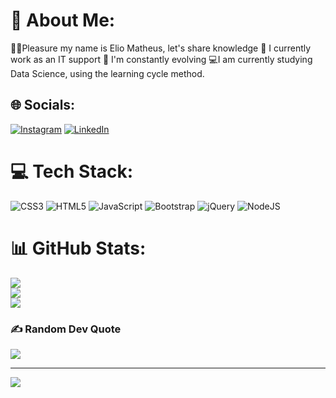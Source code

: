 # 💫 About Me:
👋🏾Pleasure my name is Elio Matheus, let's share knowledge
🔭 I currently work as an IT support
🔁 I'm constantly evolving
💻I am currently studying Data Science, using the learning cycle method.


## 🌐 Socials:
[![Instagram](https://img.shields.io/badge/Instagram-%23E4405F.svg?logo=Instagram&logoColor=white)](https://instagram.com/https://www.instagram.com/elio_dev/) [![LinkedIn](https://img.shields.io/badge/LinkedIn-%230077B5.svg?logo=linkedin&logoColor=white)](https://linkedin.com/in/https://www.linkedin.com/in/eliomatheus/) 

# 💻 Tech Stack:
![CSS3](https://img.shields.io/badge/css3-%231572B6.svg?style=for-the-badge&logo=css3&logoColor=white) ![HTML5](https://img.shields.io/badge/html5-%23E34F26.svg?style=for-the-badge&logo=html5&logoColor=white) ![JavaScript](https://img.shields.io/badge/javascript-%23323330.svg?style=for-the-badge&logo=javascript&logoColor=%23F7DF1E) ![Bootstrap](https://img.shields.io/badge/bootstrap-%23563D7C.svg?style=for-the-badge&logo=bootstrap&logoColor=white) ![jQuery](https://img.shields.io/badge/jquery-%230769AD.svg?style=for-the-badge&logo=jquery&logoColor=white) ![NodeJS](https://img.shields.io/badge/node.js-6DA55F?style=for-the-badge&logo=node.js&logoColor=white)
# 📊 GitHub Stats:
![](https://github-readme-stats.vercel.app/api?username=Eliomatheus&theme=dracula&hide_border=false&include_all_commits=true&count_private=false)<br/>
![](https://github-readme-streak-stats.herokuapp.com/?user=Eliomatheus&theme=dracula&hide_border=false)<br/>
![](https://github-readme-stats.vercel.app/api/top-langs/?username=Eliomatheus&theme=dracula&hide_border=false&include_all_commits=true&count_private=false&layout=compact)

### ✍️ Random Dev Quote
![](https://quotes-github-readme.vercel.app/api?type=horizontal&theme=radical)

---
[![](https://visitcount.itsvg.in/api?id=Eliomatheus&icon=0&color=1)](https://visitcount.itsvg.in)

<!-- Proudly created with GPRM ( https://gprm.itsvg.in ) -->
